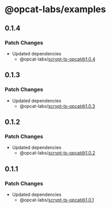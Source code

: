 # @opcat-labs/examples

## 0.1.4

### Patch Changes

- Updated dependencies
  - @opcat-labs/scrypt-ts-opcat@1.0.4

## 0.1.3

### Patch Changes

- Updated dependencies
  - @opcat-labs/scrypt-ts-opcat@1.0.3

## 0.1.2

### Patch Changes

- Updated dependencies
  - @opcat-labs/scrypt-ts-opcat@1.0.2

## 0.1.1

### Patch Changes

- Updated dependencies
  - @opcat-labs/scrypt-ts-opcat@1.0.1
